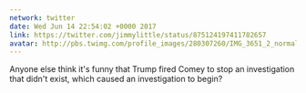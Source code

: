 ```yaml
---
network: twitter
date: Wed Jun 14 22:54:02 +0000 2017
link: https://twitter.com/jimmylittle/status/875124197411782657
avatar: http://pbs.twimg.com/profile_images/280307260/IMG_3651_2_normal.jpg
---
```


Anyone else think it's funny that Trump fired Comey to stop an investigation that didn't exist, which caused an investigation to begin?
